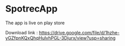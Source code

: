 # SpotrecApp

The app is live on play store 

Download link : https://drive.google.com/file/d/1hzhe-yGZfpnKQxQhqHulvhPGL-3Djurx/view?usp=sharing
